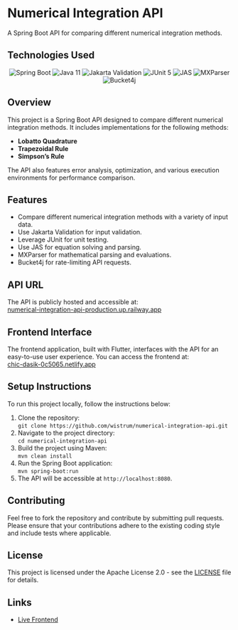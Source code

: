 # Numerical Integration API

A Spring Boot API for comparing different numerical integration methods.

## Technologies Used

<div align="center">
  <img src="https://img.shields.io/badge/Spring%20Boot-3.4.3-green" alt="Spring Boot">
  <img src="https://img.shields.io/badge/Java-11-orange" alt="Java 11">
  <img src="https://img.shields.io/badge/Jakarta%20Validation-3.0-blue" alt="Jakarta Validation">
  <img src="https://img.shields.io/badge/JUnit-5-brightgreen" alt="JUnit 5">
  <img src="https://img.shields.io/badge/JAS-Math-blue" alt="JAS">
  <img src="https://img.shields.io/badge/MXParser-Math-blue" alt="MXParser">
  <img src="https://img.shields.io/badge/Bucket4j-Ratelimiting-orange" alt="Bucket4j">
</div>

## Overview

This project is a Spring Boot API designed to compare different numerical integration methods. It includes implementations for the following methods:

- **Lobatto Quadrature**
- **Trapezoidal Rule**
- **Simpson’s Rule**

The API also features error analysis, optimization, and various execution environments for performance comparison.

## Features

- Compare different numerical integration methods with a variety of input data.
- Use Jakarta Validation for input validation.
- Leverage JUnit for unit testing.
- Use JAS for equation solving and parsing.
- MXParser for mathematical parsing and evaluations.
- Bucket4j for rate-limiting API requests.

## API URL

The API is publicly hosted and accessible at:  
[numerical-integration-api-production.up.railway.app](https://numerical-integration-api-production.up.railway.app)

## Frontend Interface

The frontend application, built with Flutter, interfaces with the API for an easy-to-use user experience. You can access the frontend at:  
[chic-dasik-0c5065.netlify.app](https://chic-dasik-0c5065.netlify.app)

## Setup Instructions

To run this project locally, follow the instructions below:

1. Clone the repository:  
   `git clone https://github.com/wistrum/numerical-integration-api.git`
2. Navigate to the project directory:  
   `cd numerical-integration-api`
3. Build the project using Maven:  
   `mvn clean install`
4. Run the Spring Boot application:  
   `mvn spring-boot:run`
5. The API will be accessible at `http://localhost:8080`.

## Contributing

Feel free to fork the repository and contribute by submitting pull requests. Please ensure that your contributions adhere to the existing coding style and include tests where applicable.

## License

This project is licensed under the Apache License 2.0 - see the [LICENSE](LICENSE) file for details.

## Links

- [Live Frontend](https://chic-dasik-0c5065.netlify.app/)
